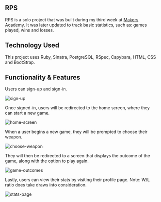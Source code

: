 ## RPS

RPS is a solo project that was built during my third week at [Makers Academy](http://www.makersacademy.com/career-support/). It was later updated to track basic statistics, such as: games played, wins and losses.

## Technology Used

This project uses Ruby, Sinatra, PostgreSQL, RSpec, Capybara, HTML, CSS and BootStrap.

## Functionality & Features

Users can sign-up and sign-in.

![sign-up](http://i.imgur.com/GmBUC7w.png "Sign Up Page")

Once signed-in, users will be redirected to the home screen, where they can start a new game.

![home-screen](http://i.imgur.com/GmBUC7w.png "Home Screen")

When a user begins a new game, they will be prompted to choose their weapon.

![choose-weapon](http://i.imgur.com/BoKeg4f.png "Choose Weapon")

They will then be redirected to a screen that displays the outcome of the game, along with the option to play again.

![game-outcomes](http://i.imgur.com/ytSR5iL.png "Game Outcome")

Lastly, users can view their stats by visiting their profile page.
Note: W/L ratio does take draws into consideration.

![stats-page](http://i.imgur.com/dsEL1sP.png "Stats Page")
